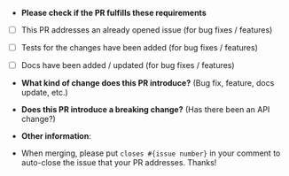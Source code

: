 * **Please check if the PR fulfills these requirements**
- [ ] This PR addresses an already opened issue (for bug fixes / features)
- [ ] Tests for the changes have been added (for bug fixes / features)
- [ ] Docs have been added / updated (for bug fixes / features)


* **What kind of change does this PR introduce?** (Bug fix, feature, docs update, etc.)


* **Does this PR introduce a breaking change?** (Has there been an API change?)


* **Other information**:


* When merging, please put `closes #{issue number}` in your comment to auto-close the issue that your PR addresses. Thanks!
